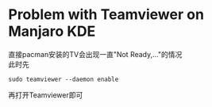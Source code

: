 # Problem with Teamviewer on Manjaro KDE

直接pacman安装的TV会出现一直"Not Ready,..."的情况  
此时先  

	sudo teamviewer --daemon enable

再打开Teamviewer即可
